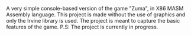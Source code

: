 A very simple console-based version of the game "Zuma", in X86 MASM Assembly language. 
This project is made without the use of graphics and only the Irvine library is used. 
The project is meant to capture the basic features of the game.
P.S: The project is currently in progress.
